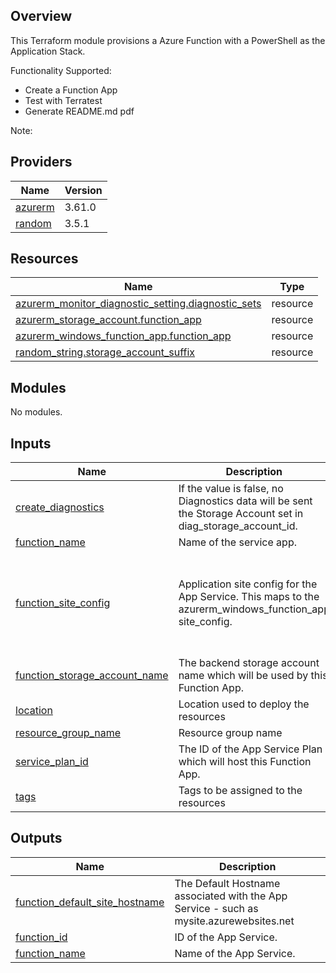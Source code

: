 ## Overview
This Terraform module provisions a Azure Function with a PowerShell as the Application Stack.

Functionality Supported:
- Create a Function App
- Test with Terratest
- Generate README.md pdf

Note: 

<!-- BEGINNING OF PRE-COMMIT-TERRAFORM DOCS HOOK -->

<!-- BEGIN_TF_DOCS -->





## Providers

| Name | Version |
|------|---------|
| <a name="provider_azurerm"></a> [azurerm](#provider\_azurerm) | 3.61.0 |
| <a name="provider_random"></a> [random](#provider\_random) | 3.5.1 |

## Resources

| Name | Type |
|------|------|
| [azurerm_monitor_diagnostic_setting.diagnostic_sets](https://registry.terraform.io/providers/hashicorp/azurerm/latest/docs/resources/monitor_diagnostic_setting) | resource |
| [azurerm_storage_account.function_app](https://registry.terraform.io/providers/hashicorp/azurerm/latest/docs/resources/storage_account) | resource |
| [azurerm_windows_function_app.function_app](https://registry.terraform.io/providers/hashicorp/azurerm/latest/docs/resources/windows_function_app) | resource |
| [random_string.storage_account_suffix](https://registry.terraform.io/providers/hashicorp/random/latest/docs/resources/string) | resource |

## Modules

No modules.

## Inputs

| Name | Description | Type | Default | Required |
|------|-------------|------|---------|:--------:|
| <a name="input_create_diagnostics"></a> [create\_diagnostics](#input\_create\_diagnostics) | If the value is false, no Diagnostics data will be sent the Storage Account set in diag\_storage\_account\_id. | `bool` | `true` | no |
| <a name="input_function_name"></a> [function\_name](#input\_function\_name) | Name of the service app. | `string` | n/a | yes |
| <a name="input_function_site_config"></a> [function\_site\_config](#input\_function\_site\_config) | Application site config for the App Service.  This maps to the azurerm\_windows\_function\_app site\_config. | <pre>object({<br>    always_on                              = bool,<br>    ftps_state                             = string,<br>    application_insights_connection_string = string,<br>    application_insights_key               = string<br>  })</pre> | <pre>{<br>  "always_on": false,<br>  "application_insights_connection_string": null,<br>  "application_insights_key": null,<br>  "ftps_state": "AllAllowed"<br>}</pre> | no |
| <a name="input_function_storage_account_name"></a> [function\_storage\_account\_name](#input\_function\_storage\_account\_name) | The backend storage account name which will be used by this Function App. | `string` | n/a | yes |
| <a name="input_location"></a> [location](#input\_location) | Location used to deploy the resources | `string` | n/a | yes |
| <a name="input_resource_group_name"></a> [resource\_group\_name](#input\_resource\_group\_name) | Resource group name | `string` | n/a | yes |
| <a name="input_service_plan_id"></a> [service\_plan\_id](#input\_service\_plan\_id) | The ID of the App Service Plan which will host this Function App. | `string` | n/a | yes |
| <a name="input_tags"></a> [tags](#input\_tags) | Tags to be assigned to the resources | `map(string)` | `{}` | no |

## Outputs

| Name | Description |
|------|-------------|
| <a name="output_function_default_site_hostname"></a> [function\_default\_site\_hostname](#output\_function\_default\_site\_hostname) | The Default Hostname associated with the App Service - such as mysite.azurewebsites.net |
| <a name="output_function_id"></a> [function\_id](#output\_function\_id) | ID of the App Service. |
| <a name="output_function_name"></a> [function\_name](#output\_function\_name) | Name of the App Service. |
<!-- END_TF_DOCS -->    

<!-- END OF PRE-COMMIT-TERRAFORM DOCS HOOK -->